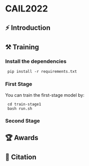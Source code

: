 # CAIL2022

## ⚡ Introduction

## ⚒️ Training
### Install the dependencies
```
 pip install -r requirements.txt
```

### First Stage
You can train the first-stage model by:

```
 cd train-stage1
 bash run.sh
```
### Second Stage

## 🏆 Awards

## 📕 Citation
